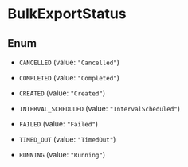 

# BulkExportStatus

## Enum


* `CANCELLED` (value: `"Cancelled"`)

* `COMPLETED` (value: `"Completed"`)

* `CREATED` (value: `"Created"`)

* `INTERVAL_SCHEDULED` (value: `"IntervalScheduled"`)

* `FAILED` (value: `"Failed"`)

* `TIMED_OUT` (value: `"TimedOut"`)

* `RUNNING` (value: `"Running"`)



